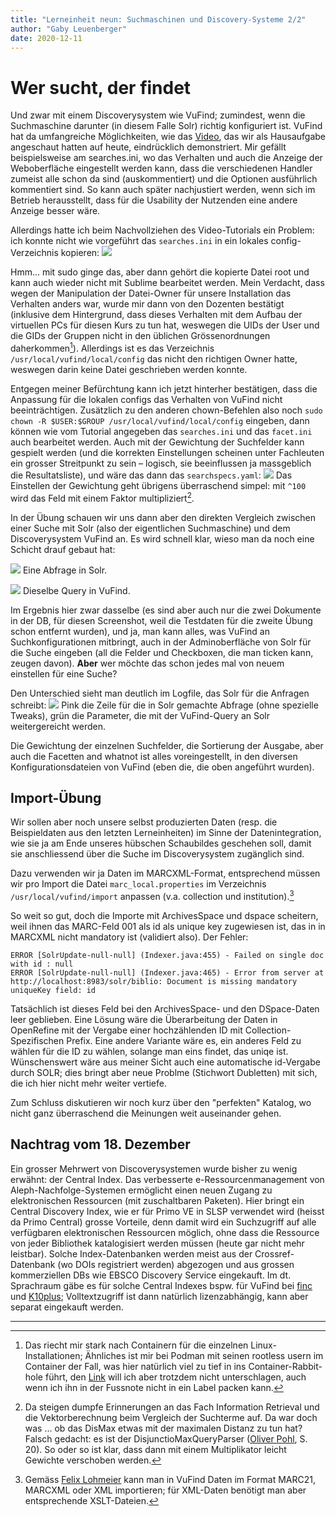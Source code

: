 ```yaml
---
title: "Lerneinheit neun: Suchmaschinen und Discovery-Systeme 2/2"
author: "Gaby Leuenberger"
date: 2020-12-11
---
```

# Wer sucht, der findet

Und zwar mit einem Discoverysystem wie VuFind; zumindest, wenn die Suchmaschine darunter (in diesem Falle Solr) richtig konfiguriert ist. VuFind hat da umfangreiche Möglichkeiten, wie das [Video](https://www.youtube.com/watch?v=qFbW8u9UQyM&list=PL5_8_wT3JpgE5rv38PwE2ulKlgzBY389y&index=4), das wir als Hausaufgabe angeschaut hatten auf heute, eindrücklich demonstriert. Mir gefällt beispielsweise am searches.ini, wo das Verhalten und auch die Anzeige der Weboberfläche eingestellt werden kann, dass die verschiedenen Handler zumeist alle schon da sind (auskommentiert) und die Optionen ausführlich kommentiert sind. So kann auch später nachjustiert werden, wenn sich im Betrieb herausstellt, dass für die Usability der Nutzenden eine andere Anzeige besser wäre.

Allerdings hatte ich beim Nachvollziehen des Video-Tutorials ein Problem: ich konnte nicht wie vorgeführt das `searches.ini` in ein lokales config-Verzeichnis kopieren:
![](https://i.imgur.com/EG6hzY3.png)

Hmm... mit sudo ginge das, aber dann gehört die kopierte Datei root und kann auch wieder nicht mit Sublime bearbeitet werden. Mein Verdacht, dass wegen der Manipulation der Datei-Owner für unsere Installation das Verhalten anders war, wurde mir dann von den Dozenten bestätigt (inklusive dem Hintergrund, dass dieses Verhalten mit dem Aufbau der virtuellen PCs für diesen Kurs zu tun hat, weswegen die UIDs der User und die GIDs der Gruppen nicht in den üblichen Grössenordnungen daherkommen[^1]). Allerdings ist es das Verzeichnis `/usr/local/vufind/local/config` das nicht den richtigen Owner hatte, weswegen darin keine Datei geschrieben werden konnte.

[^1]: Das riecht mir stark nach Containern für die einzelnen Linux-Installationen; Ähnliches ist mir bei Podman mit seinen rootless usern im Container der Fall, was hier natürlich viel zu tief in ins Container-Rabbit-hole führt, den [Link](https://access.redhat.com/documentation/en-us/red_hat_enterprise_linux_atomic_host/7/html-single/managing_containers/index#set_up_for_rootless_containers) will ich aber trotzdem nicht unterschlagen, auch wenn ich ihn in der Fussnote nicht in ein Label packen kann.

Entgegen meiner Befürchtung kann ich jetzt hinterher bestätigen, dass die Anpassung für die lokalen configs das Verhalten von VuFind nicht beeinträchtigen. Zusätzlich zu den anderen chown-Befehlen also noch `sudo chown -R $USER:$GROUP /usr/local/vufind/local/config` eingeben, dann können wie vom Tutorial angegeben das `searches.ini` und das `facet.ini` auch bearbeitet werden. Auch mit der Gewichtung der Suchfelder kann gespielt werden (und die korrekten Einstellungen scheinen unter Fachleuten ein grosser Streitpunkt zu sein &ndash; logisch, sie beeinflussen ja massgeblich die Resultatsliste), und wäre das dann das `searchspecs.yaml`:
![]({{site.baseurl}}/assets/VuFind/searchspecs.png)
Das Einstellen der Gewichtung geht übrigens überraschend simpel: mit `^100` wird das Feld mit einem Faktor multipliziert[^2].

[^2]: Da steigen dumpfe Erinnerungen an das Fach Information Retrieval und die Vektorberechnung beim Vergleich der Suchterme auf. Da war doch was ... ob das DisMax etwas mit der maximalen Distanz zu tun hat? Falsch gedacht: es ist der DisjunctioMaxQueryParser ([Oliver Pohl](http://amor.cms.hu-berlin.de/~pololive/Publications/Bachelorarbeit-OliverPohl-534230.pdf), S. 20). So oder so ist klar, dass dann mit einem Multiplikator leicht Gewichte verschoben werden.

In der Übung schauen wir uns dann aber den direkten Vergleich zwischen einer Suche mit Solr (also der eigentlichen Suchmaschine) und dem Discoverysystem VuFind an. Es wird schnell klar, wieso man da noch eine Schicht drauf gebaut hat:

![]({{site.baseurl}}/assets/VuFind/solr_query.png)
Eine Abfrage in Solr.

![]({{site.baseurl}}/assets/VuFind/vufind_query.png)
Dieselbe Query in VuFind.

Im Ergebnis hier zwar dasselbe (es sind aber auch nur die zwei Dokumente in der DB, für diesen Screenshot, weil die Testdaten für die zweite Übung schon entfernt wurden), und ja, man kann alles, was VuFind an Suchkonfigurationen mitbringt, auch in der Adminoberfläche von Solr für die Suche eingeben (all die Felder und Checkboxen, die man ticken kann, zeugen davon). **Aber** wer möchte das schon jedes mal von neuem einstellen für eine Suche?

Den Unterschied sieht man deutlich im Logfile, das Solr für die Anfragen schreibt:
![]({{site.baseurl}}/assets/VuFind/solr_vs_vufind_log.png)
Pink die Zeile für die in Solr gemachte Abfrage (ohne spezielle Tweaks), grün die Parameter, die mit der VuFind-Query an Solr weitergereicht werden.

Die Gewichtung der einzelnen Suchfelder, die Sortierung der Ausgabe, aber auch die Facetten and whatnot ist alles voreingestellt, in den diversen Konfigurationsdateien von VuFind (eben die, die oben angeführt wurden).

## Import-Übung
Wir sollen aber noch unsere selbst produzierten Daten (resp. die Beispieldaten aus den letzten Lerneinheiten) im Sinne der Datenintegration, wie sie ja am Ende unseres hübschen Schaubildes geschehen soll, damit sie anschliessend über die Suche im Discoverysystem zugänglich sind.

Dazu verwenden wir ja Daten im MARCXML-Format, entsprechend müssen wir pro Import die Datei `marc_local.properties` im Verzeichnis `/usr/local/vufind/import` anpassen (v.a. collection und institution).[^3]

[^3]: Gemäss [Felix Lohmeier](https://felixlohmeier.gitbooks.io/vufind-tutorial-de/content/04_Installation_Testimport.html) kann man in VuFind Daten im Format MARC21, MARCXML oder XML importieren; für XML-Daten benötigt man aber entsprechende XSLT-Dateien.

So weit so gut, doch die Importe mit ArchivesSpace und dspace scheitern, weil ihnen das MARC-Feld 001 als id als unique key zugewiesen ist, das in in MARCXML nicht mandatory ist (validiert also).
Der Fehler:
```
ERROR [SolrUpdate-null-null] (Indexer.java:455) - Failed on single doc with id : null
ERROR [SolrUpdate-null-null] (Indexer.java:465) - Error from server at http://localhost:8983/solr/biblio: Document is missing mandatory uniqueKey field: id
```
Tatsächlich ist dieses Feld bei den ArchivesSpace- und den DSpace-Daten leer geblieben. Eine Lösung wäre die Überarbeitung der Daten in OpenRefine mit der Vergabe einer hochzählenden ID mit Collection-Spezifischen Prefix. Eine andere Variante wäre es, ein anderes Feld zu wählen für die ID zu wählen, solange man eins findet, das uniqe ist. Wünschenswert wäre aus meiner Sicht auch eine automatische id-Vergabe durch SOLR; dies bringt aber neue Problme (Stichwort Dubletten) mit sich, die ich hier nicht mehr weiter vertiefe.

Zum Schluss diskutieren wir noch kurz über den "perfekten" Katalog, wo nicht ganz überraschend die Meinungen weit auseinander gehen.

## Nachtrag vom 18. Dezember
Ein grosser Mehrwert von Discoverysystemen wurde bisher zu wenig erwähnt: der Central Index. Das verbesserte e-Ressourcenmanagement von Aleph-Nachfolge-Systemen ermöglicht einen neuen Zugang zu elektronischen Ressourcen (mit zuschaltbaren Paketen). Hier bringt ein Central Discovery Index, wie er für Primo VE in SLSP verwendet wird (heisst da Primo Central) grosse Vorteile, denn damit wird ein Suchzugriff auf alle verfügbaren elektronischen Ressourcen möglich, ohne dass die Ressource von jeder Bibliothek katalogisiert werden müssen (heute gar nicht mehr leistbar).
Solche Index-Datenbanken werden meist aus der Crossref-Datenbank (wo DOIs registriert werden) abgezogen und aus grossen kommerziellen DBs wie EBSCO Discovery Service eingekauft. Im dt. Sprachraum gäbe es für solche Central Indexes bspw. für VuFind bei  [finc](finc.info) und [K10plus](https://www.gbv.de/Verbundzentrale/serviceangebote/discovery-plattform-gbv-zentral); Volltextzugriff ist dann natürlich lizenzabhängig, kann aber separat eingekauft werden.


<hr>
